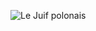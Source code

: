 ![Le Juif polonais](https://upload.wikimedia.org/wikipedia/commons/thumb/e/e7/Aleksander_Gierymski_-_Jewish_woman_selling_oranges_-_Google_Art_Project.jpg/350px-Aleksander_Gierymski_-_Jewish_woman_selling_oranges_-_Google_Art_Project.jpg)